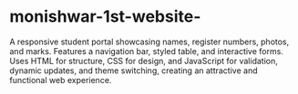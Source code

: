 # monishwar-1st-website-
A responsive student portal showcasing names, register numbers, photos, and marks. Features a navigation bar, styled table, and interactive forms. Uses HTML for structure, CSS for design, and JavaScript for validation, dynamic updates, and theme switching, creating an attractive and functional web experience.
